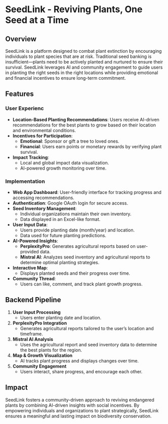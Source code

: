 # SeedLink - Reviving Plants, One Seed at a Time

## Overview
SeedLink is a platform designed to combat plant extinction by encouraging individuals to plant species that are at risk. Traditional seed banking is insufficient—plants need to be actively planted and nurtured to ensure their survival. SeedLink leverages AI and community engagement to guide users in planting the right seeds in the right locations while providing emotional and financial incentives to ensure long-term commitment.

## Features

### User Experienc
- **Location-Based Planting Recommendations**: Users receive AI-driven recommendations for the best plants to grow based on their location and environmental conditions.
- **Incentives for Participation**:
  - **Emotional**: Sponsor or gift a tree to loved ones.
  - **Financial**: Users earn points or monetary rewards by verifying plant survival.
- **Impact Tracking**:
  - Local and global impact data visualization.
  - AI-powered growth monitoring over time.

### Implementation
- **Web App Dashboard**: User-friendly interface for tracking progress and accessing recommendations.
- **Authentication**: Google OAuth login for secure access.
- **Seed Inventory Management**:
  - Individual organizations maintain their own inventory.
  - Data displayed in an Excel-like format.
- **User Input Data**:
  - Users provide planting date (month/year) and location.
  - Data used for future planting predictions.
- **AI-Powered Insights**:
  - **PerplexityPro**: Generates agricultural reports based on user-provided data.
  - **Mistral AI**: Analyzes seed inventory and agricultural reports to determine optimal planting strategies.
- **Interactive Map**:
  - Displays planted seeds and their progress over time.
- **Community Thread**:
  - Users can like, comment, and track plant growth progress.

## Backend Pipeline
1. **User Input Processing**
   - Users enter planting date and location.
2. **PerplexityPro Integration**
   - Generates agricultural reports tailored to the user’s location and timeframe.
3. **Mistral AI Analysis**
   - Uses the agricultural report and seed inventory data to determine the best plants for the region.
4. **Map & Growth Visualization**
   - AI tracks plant progress and displays changes over time.
5. **Community Engagement**
   - Users interact, share progress, and encourage each other.

## Impact
SeedLink fosters a community-driven approach to reviving endangered plants by combining AI-driven insights with social incentives. By empowering individuals and organizations to plant strategically, SeedLink ensures a meaningful and lasting impact on biodiversity conservation.
